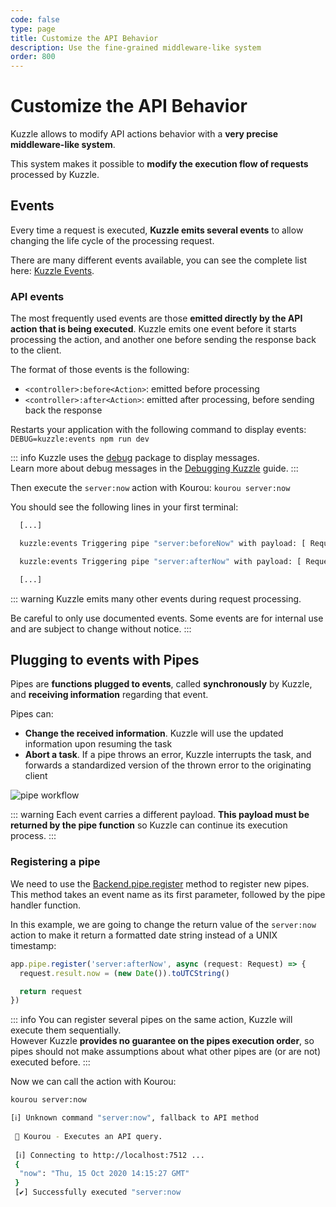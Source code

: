 ```yaml
---
code: false
type: page
title: Customize the API Behavior
description: Use the fine-grained middleware-like system
order: 800
---
```


# Customize the API Behavior

<!-- Duplicate with guides/develop-on-kuzzle/event-system -->

Kuzzle allows to modify API actions behavior with a **very precise middleware-like system**.  

This system makes it possible to **modify the execution flow of requests** processed by Kuzzle.

## Events

Every time a request is executed, **Kuzzle emits several events** to allow changing the life cycle of the processing request.

There are many different events available, you can see the complete list here: [Kuzzle Events](/core/2/framework/events).

### API events

The most frequently used events are those **emitted directly by the API action that is being executed**. Kuzzle emits one event before it starts processing the action, and another one before sending the response back to the client.

The format of those events is the following:
 - `<controller>:before<Action>`: emitted before processing
 - `<controller>:after<Action>`: emitted after processing, before sending back the response

Restarts your application with the following command to display events: `DEBUG=kuzzle:events npm run dev`

::: info
Kuzzle uses the [debug](https://www.npmjs.com/package/debug) package to display messages.  
Learn more about debug messages in the [Debugging Kuzzle](/core/2/guides/advanced/3-debugging) guide.
:::

Then execute the `server:now` action with Kourou: `kourou server:now`

You should see the following lines in your first terminal:
```bash
  [...]

  kuzzle:events Triggering pipe "server:beforeNow" with payload: [ Request { /* ... */ } ] +0ms

  kuzzle:events Triggering pipe "server:afterNow" with payload: [ Request { /* ... */ } ] +1ms

  [...]
```

::: warning
Kuzzle emits many other events during request processing.

Be careful to only use documented events. Some events are for internal use and are subject to change without notice.
:::

## Plugging to events with Pipes

<!-- Duplicate with guides/develop-on-kuzzle/event-system -->

Pipes are **functions plugged to events**, called **synchronously** by Kuzzle, and **receiving information** regarding that event.

Pipes can:
  - **Change the received information**. Kuzzle will use the updated information upon resuming the task
  - **Abort a task**. If a pipe throws an error, Kuzzle interrupts the task, and forwards a standardized version of the thrown error to the originating client

![pipe workflow](./pipes-workflow.png)

::: warning
Each event carries a different payload. **This payload must be returned by the pipe function** so Kuzzle can continue its execution process.
:::

### Registering a pipe

<!-- Duplicate with guides/develop-on-kuzzle/event-system -->

We need to use the [Backend.pipe.register](/core/2/framework/classes/backend-pipe/register) method to register new pipes. This method takes an event name as its first parameter, followed by the pipe handler function.

In this example, we are going to change the return value of the `server:now` action to make it return a formatted date string instead of a UNIX timestamp:

```js
app.pipe.register('server:afterNow', async (request: Request) => {
  request.result.now = (new Date()).toUTCString()

  return request
})
```

::: info
You can register several pipes on the same action, Kuzzle will execute them sequentially.  
However Kuzzle **provides no guarantee on the pipes execution order**, so pipes should not make assumptions about what other pipes are (or are not) executed before.
:::

Now we can call the action with Kourou:

```bash
kourou server:now

[ℹ] Unknown command "server:now", fallback to API method
 
 🚀 Kourou - Executes an API query.
 
 [ℹ] Connecting to http://localhost:7512 ...
 {
  "now": "Thu, 15 Oct 2020 14:15:27 GMT"
 }
 [✔] Successfully executed "server:now
```

<GuidesLinks
  :prev="{ text: 'Create new Controllers', url: '/guides/getting-started/create-new-controllers' }" 
  :next="{ text: 'Deploy your Application', url: '/guides/getting-started/deploy-your-application/' }" 
/>
